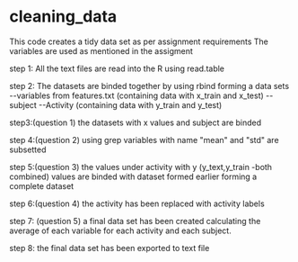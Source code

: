 cleaning_data
=============
This code creates a tidy data set as per assignment requirements
The variables are used as mentioned in the assigment

step 1:
All the text files are read into the R using read.table

step 2: 
The datasets are binded together by using rbind forming a  data sets \
--variables from features.txt (containing data with x_train and x_test)
--subject
--Activity (containing data with y_train and y_test)

step3:(question 1)
the datasets with x values and subject are binded 

step 4:(question 2)
using grep variables with name "mean" and "std" are subsetted

step 5:(question 3)
the values under activity with y (y_text,y_train -both combined) values are binded with
dataset formed earlier forming a complete dataset

step 6:(question 4)
the activity has been replaced with activity labels

step 7: (question 5)
a final data set has been created calculating the  average of each variable for each activity and each subject. 

step 8: 
the final data set has been exported to text file



    

